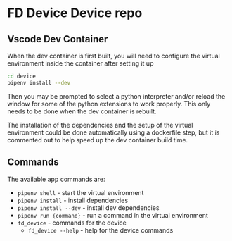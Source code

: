 # FD Device Device repo

## Vscode Dev Container

When the dev container is first built, you will need to configure the virtual environment inside the container after setting it up

```bash
cd device
pipenv install --dev
```


Then you may be prompted to select a python interpreter and/or reload the window for some of the python extensions to work properly. This only needs to be done when the dev container is rebuilt.

The installation of the dependencies and the setup of the virtual environment could be done automatically using a dockerfile step, but it is commented out to help speed up the dev container build time.


## Commands
The available app commands are:
- ```pipenv shell``` - start the virtual environment
- ```pipenv install``` - install dependencies
- ```pipenv install --dev``` - install dev dependencies
- ```pipenv run {command}``` - run a command in the virtual environment
- ```fd_device``` - commands for the device
    - ```fd_device --help``` - help for the device commands
    